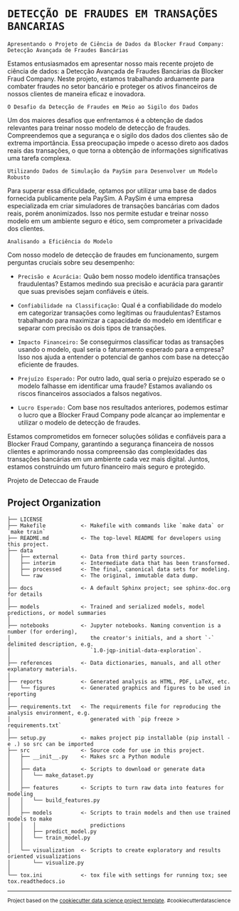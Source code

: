 


`DETECÇÃO DE FRAUDES EM TRANSAÇÕES BANCARIAS`
==============================

`Apresentando o Projeto de Ciência de Dados da Blocker Fraud Company: Detecção Avançada de Fraudes Bancárias`

Estamos entusiasmados em apresentar nosso mais recente projeto de ciência de dados: a Detecção Avançada de Fraudes Bancárias da Blocker Fraud Company. Neste projeto, estamos trabalhando arduamente para combater fraudes no setor bancário e proteger os ativos financeiros de nossos clientes de maneira eficaz e inovadora.

`O Desafio da Detecção de Fraudes em Meio ao Sigilo dos Dados`

Um dos maiores desafios que enfrentamos é a obtenção de dados relevantes para treinar nosso modelo de detecção de fraudes. Compreendemos que a segurança e o sigilo dos dados dos clientes são de extrema importância. Essa preocupação impede o acesso direto aos dados reais das transações, o que torna a obtenção de informações significativas uma tarefa complexa.

`Utilizando Dados de Simulação da PaySim para Desenvolver um Modelo Robusto`

Para superar essa dificuldade, optamos por utilizar uma base de dados fornecida publicamente pela PaySim. A PaySim é uma empresa especializada em criar simuladores de transações bancárias com dados reais, porém anonimizados. Isso nos permite estudar e treinar nosso modelo em um ambiente seguro e ético, sem comprometer a privacidade dos clientes.

`Analisando a Eficiência do Modelo`

Com nosso modelo de detecção de fraudes em funcionamento, surgem perguntas cruciais sobre seu desempenho:

* `Precisão e Acurácia:` Quão bem nosso modelo identifica transações fraudulentas? Estamos medindo sua precisão e acurácia para garantir que suas previsões sejam confiáveis e úteis.

* `Confiabilidade na Classificação:` Qual é a confiabilidade do modelo em categorizar transações como legítimas ou fraudulentas? Estamos trabalhando para maximizar a capacidade do modelo em identificar e separar com precisão os dois tipos de transações.

* `Impacto Financeiro:` Se conseguirmos classificar todas as transações usando o modelo, qual seria o faturamento esperado para a empresa? Isso nos ajuda a entender o potencial de ganhos com base na detecção eficiente de fraudes.

* `Prejuízo Esperado:` Por outro lado, qual seria o prejuízo esperado se o modelo falhasse em identificar uma fraude? Estamos avaliando os riscos financeiros associados a falsos negativos.

* `Lucro Esperado:` Com base nos resultados anteriores, podemos estimar o lucro que a Blocker Fraud Company pode alcançar ao implementar e utilizar o modelo de detecção de fraudes.

Estamos comprometidos em fornecer soluções sólidas e confiáveis para a Blocker Fraud Company, garantindo a segurança financeira de nossos clientes e aprimorando nossa compreensão das complexidades das transações bancárias em um ambiente cada vez mais digital. Juntos, estamos construindo um futuro financeiro mais seguro e protegido.






Projeto de Deteccao de Fraude

Project Organization
------------

    ├── LICENSE
    ├── Makefile           <- Makefile with commands like `make data` or `make train`
    ├── README.md          <- The top-level README for developers using this project.
    ├── data
    │   ├── external       <- Data from third party sources.
    │   ├── interim        <- Intermediate data that has been transformed.
    │   ├── processed      <- The final, canonical data sets for modeling.
    │   └── raw            <- The original, immutable data dump.
    │
    ├── docs               <- A default Sphinx project; see sphinx-doc.org for details
    │
    ├── models             <- Trained and serialized models, model predictions, or model summaries
    │
    ├── notebooks          <- Jupyter notebooks. Naming convention is a number (for ordering),
    │                         the creator's initials, and a short `-` delimited description, e.g.
    │                         `1.0-jqp-initial-data-exploration`.
    │
    ├── references         <- Data dictionaries, manuals, and all other explanatory materials.
    │
    ├── reports            <- Generated analysis as HTML, PDF, LaTeX, etc.
    │   └── figures        <- Generated graphics and figures to be used in reporting
    │
    ├── requirements.txt   <- The requirements file for reproducing the analysis environment, e.g.
    │                         generated with `pip freeze > requirements.txt`
    │
    ├── setup.py           <- makes project pip installable (pip install -e .) so src can be imported
    ├── src                <- Source code for use in this project.
    │   ├── __init__.py    <- Makes src a Python module
    │   │
    │   ├── data           <- Scripts to download or generate data
    │   │   └── make_dataset.py
    │   │
    │   ├── features       <- Scripts to turn raw data into features for modeling
    │   │   └── build_features.py
    │   │
    │   ├── models         <- Scripts to train models and then use trained models to make
    │   │   │                 predictions
    │   │   ├── predict_model.py
    │   │   └── train_model.py
    │   │
    │   └── visualization  <- Scripts to create exploratory and results oriented visualizations
    │       └── visualize.py
    │
    └── tox.ini            <- tox file with settings for running tox; see tox.readthedocs.io


--------

<p><small>Project based on the <a target="_blank" href="https://drivendata.github.io/cookiecutter-data-science/">cookiecutter data science project template</a>. #cookiecutterdatascience</small></p>
